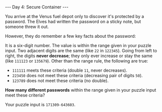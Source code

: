 --- Day 4: Secure Container ---

You arrive at the Venus fuel depot only to discover it's protected by a password. The Elves had written the password on a sticky note, but someone threw it out.

However, they do remember a few key facts about the password:

It is a six-digit number.
The value is within the range given in your puzzle input.
Two adjacent digits are the same (like `22` in `122345`).
Going from left to right, the digits **never decrease**; they only ever increase or stay the same (like `111123` or `135679`).
Other than the range rule, the following are true:

- `111111` meets these criteria (double `11`, never decreases).
- `223450` does not meet these criteria (decreasing pair of digits `50`).
- `123789` does not meet these criteria (no double).

**How many different passwords** within the range given in your puzzle input meet these criteria?

Your puzzle input is `171309-643603`.